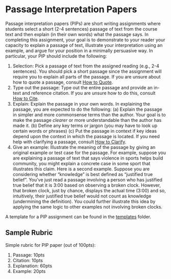 # Passage Interpretation Papers

Passage interpretation papers (PIPs) are short writing assignments where students select a short (2-4 sentences) passage of text from the course text and then explain (in their own words) what the passage says. In completing this assignment, your goal is to demonstrate to your reader your capacity to explain a passage of text, illustrate your interpretation using an example, and argue for your position in a minimally persuasive way. In particular, your PIP should include the following: 

1. Selection: Pick a passage of text from the assigned reading (e.g., 2-4 sentences). You should pick a short passage since the assignment will require you to explain all parts of the passage. If you are unsure about how to quote a passage, consult [How to Quote](../lessons/quoting.md).
2. Type out the passage: Type out the entire passage and provide an in-text and reference citation. If you are unsure how to do this, consult [How to Cite](../lessons/citing.md). 
3. Explain: Explain the passage in your own words. In explaining the passage, you are expected to do the following: (a) Explain the passage in simpler and more commonsense terms than the author. Your goal is to make the passage *clearer* or more understandable than the author has made it. (b) Define any key terms or jargon (you may have to look up certain words or phrases) (c) Put the passage in context if key ideas depend upon the context in which the passage is located. If you need help with clarifying a passage, consult [How to Clarify](../lessons/clarify.md).
4. Give an example: Illustrate the meaning of the passage by giving an original example or test case for the passage. For example, suppose you are explaining a passage of text that says violence in sports helps build community, you might explain a concrete case in some sport that illustrates this claim. Here is a second example. Suppose you are considering whether
“knowledge” is best defined as “justified true belief”. You’ve just read a passage involving a person who has justified true belief that it is 3:00 based on observing a broken clock. However, that broken clock, just by chance, displays the actual time (3:00) and so, intuitively, their justified true belief would not count as knowledge (undermining the definition). You could further illustrate this idea by applying the same logic to other examples not involving broken clocks.

A template for a PIP assignment can be found in the [templates](https://github.com/davidagler/howtowritephilosophy/tree/main/templates) folder.

## Sample Rubric

Simple rubric for PIP paper (out of 100pts):

1. Passage: 10pts
2. Citation: 10pts
3. Explanation: 60pts
4. Example: 20pts